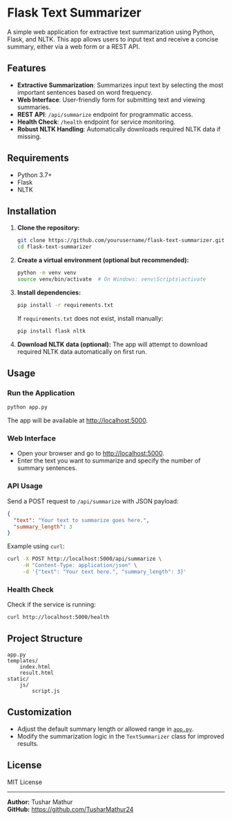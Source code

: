 # Flask Text Summarizer

A simple web application for extractive text summarization using Python, Flask, and NLTK. This app allows users to input text and receive a concise summary, either via a web form or a REST API.

## Features

- **Extractive Summarization**: Summarizes input text by selecting the most important sentences based on word frequency.
- **Web Interface**: User-friendly form for submitting text and viewing summaries.
- **REST API**: `/api/summarize` endpoint for programmatic access.
- **Health Check**: `/health` endpoint for service monitoring.
- **Robust NLTK Handling**: Automatically downloads required NLTK data if missing.

## Requirements

- Python 3.7+
- Flask
- NLTK

## Installation

1. **Clone the repository:**
   ```sh
   git clone https://github.com/yourusername/flask-text-summarizer.git
   cd flask-text-summarizer
   ```

2. **Create a virtual environment (optional but recommended):**
   ```sh
   python -m venv venv
   source venv/bin/activate  # On Windows: venv\Scripts\activate
   ```

3. **Install dependencies:**
   ```sh
   pip install -r requirements.txt
   ```

   If `requirements.txt` does not exist, install manually:
   ```sh
   pip install flask nltk
   ```

4. **Download NLTK data (optional):**
   The app will attempt to download required NLTK data automatically on first run.

## Usage

### Run the Application

```sh
python app.py
```

The app will be available at [http://localhost:5000](http://localhost:5000).

### Web Interface

- Open your browser and go to [http://localhost:5000](http://localhost:5000).
- Enter the text you want to summarize and specify the number of summary sentences.

### API Usage

Send a POST request to `/api/summarize` with JSON payload:

```json
{
  "text": "Your text to summarize goes here.",
  "summary_length": 3
}
```

Example using `curl`:

```sh
curl -X POST http://localhost:5000/api/summarize \
     -H "Content-Type: application/json" \
     -d '{"text": "Your text here.", "summary_length": 3}'
```

### Health Check

Check if the service is running:

```sh
curl http://localhost:5000/health
```

## Project Structure

```
app.py
templates/
    index.html
    result.html
static/
    js/
        script.js
```

## Customization

- Adjust the default summary length or allowed range in [`app.py`](app.py).
- Modify the summarization logic in the `TextSummarizer` class for improved results.

## License

MIT License

---

**Author:** Tushar Mathur  
**GitHub:** https://github.com/TusharMathur24
